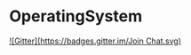 OperatingSystem
===============
[![Gitter](https://badges.gitter.im/Join Chat.svg)](https://gitter.im/gouravjeet/OperatingSystem?utm_source=badge&utm_medium=badge&utm_campaign=pr-badge&utm_content=badge)
